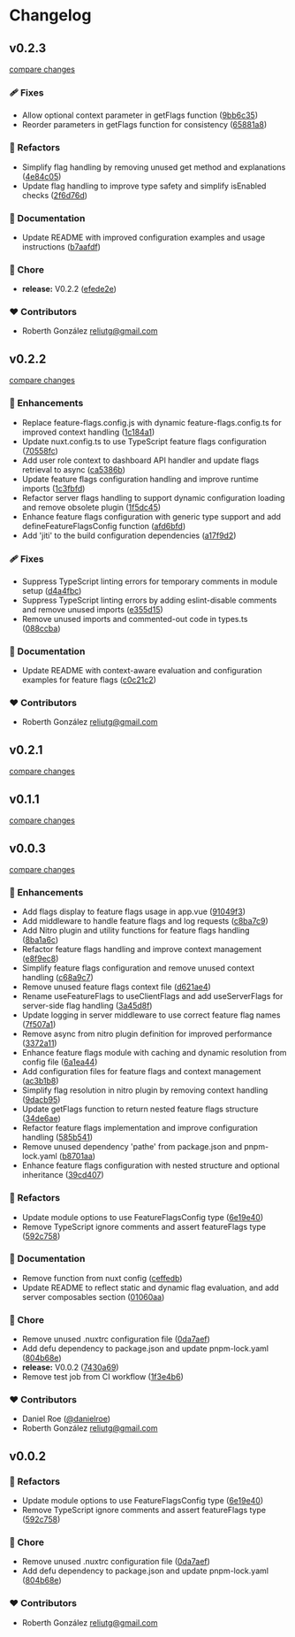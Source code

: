 # Changelog


## v0.2.3

[compare changes](https://github.com/rxb3rth/nuxt-feature-flags/compare/v0.2.2...v0.2.3)

### 🩹 Fixes

- Allow optional context parameter in getFlags function ([9bb6c35](https://github.com/rxb3rth/nuxt-feature-flags/commit/9bb6c35))
- Reorder parameters in getFlags function for consistency ([65881a8](https://github.com/rxb3rth/nuxt-feature-flags/commit/65881a8))

### 💅 Refactors

- Simplify flag handling by removing unused get method and explanations ([4e84c05](https://github.com/rxb3rth/nuxt-feature-flags/commit/4e84c05))
- Update flag handling to improve type safety and simplify isEnabled checks ([2f6d76d](https://github.com/rxb3rth/nuxt-feature-flags/commit/2f6d76d))

### 📖 Documentation

- Update README with improved configuration examples and usage instructions ([b7aafdf](https://github.com/rxb3rth/nuxt-feature-flags/commit/b7aafdf))

### 🏡 Chore

- **release:** V0.2.2 ([efede2e](https://github.com/rxb3rth/nuxt-feature-flags/commit/efede2e))

### ❤️ Contributors

- Roberth González <reliutg@gmail.com>

## v0.2.2

[compare changes](https://github.com/rxb3rth/nuxt-feature-flags/compare/v0.2.1...v0.2.2)

### 🚀 Enhancements

- Replace feature-flags.config.js with dynamic feature-flags.config.ts for improved context handling ([1c184a1](https://github.com/rxb3rth/nuxt-feature-flags/commit/1c184a1))
- Update nuxt.config.ts to use TypeScript feature flags configuration ([70558fc](https://github.com/rxb3rth/nuxt-feature-flags/commit/70558fc))
- Add user role context to dashboard API handler and update flags retrieval to async ([ca5386b](https://github.com/rxb3rth/nuxt-feature-flags/commit/ca5386b))
- Update feature flags configuration handling and improve runtime imports ([1c3fbfd](https://github.com/rxb3rth/nuxt-feature-flags/commit/1c3fbfd))
- Refactor server flags handling to support dynamic configuration loading and remove obsolete plugin ([1f5dc45](https://github.com/rxb3rth/nuxt-feature-flags/commit/1f5dc45))
- Enhance feature flags configuration with generic type support and add defineFeatureFlagsConfig function ([afd6bfd](https://github.com/rxb3rth/nuxt-feature-flags/commit/afd6bfd))
- Add 'jiti' to the build configuration dependencies ([a17f9d2](https://github.com/rxb3rth/nuxt-feature-flags/commit/a17f9d2))

### 🩹 Fixes

- Suppress TypeScript linting errors for temporary comments in module setup ([d4a4fbc](https://github.com/rxb3rth/nuxt-feature-flags/commit/d4a4fbc))
- Suppress TypeScript linting errors by adding eslint-disable comments and remove unused imports ([e355d15](https://github.com/rxb3rth/nuxt-feature-flags/commit/e355d15))
- Remove unused imports and commented-out code in types.ts ([088ccba](https://github.com/rxb3rth/nuxt-feature-flags/commit/088ccba))

### 📖 Documentation

- Update README with context-aware evaluation and configuration examples for feature flags ([c0c21c2](https://github.com/rxb3rth/nuxt-feature-flags/commit/c0c21c2))

### ❤️ Contributors

- Roberth González <reliutg@gmail.com>

## v0.2.1

[compare changes](https://github.com/rxb3rth/nuxt-feature-flags/compare/v0.2.0...v0.2.1)

## v0.1.1

[compare changes](https://github.com/rxb3rth/nuxt-feature-flags/compare/v0.1.0...v0.1.1)

## v0.0.3

[compare changes](https://github.com/rxb3rth/nuxt-feature-flags/compare/v0.0.2...v0.0.3)

### 🚀 Enhancements

- Add flags display to feature flags usage in app.vue ([91049f3](https://github.com/rxb3rth/nuxt-feature-flags/commit/91049f3))
- Add middleware to handle feature flags and log requests ([c8ba7c9](https://github.com/rxb3rth/nuxt-feature-flags/commit/c8ba7c9))
- Add Nitro plugin and utility functions for feature flags handling ([8ba1a6c](https://github.com/rxb3rth/nuxt-feature-flags/commit/8ba1a6c))
- Refactor feature flags handling and improve context management ([e8f9ec8](https://github.com/rxb3rth/nuxt-feature-flags/commit/e8f9ec8))
- Simplify feature flags configuration and remove unused context handling ([c68a9c7](https://github.com/rxb3rth/nuxt-feature-flags/commit/c68a9c7))
- Remove unused feature flags context file ([d621ae4](https://github.com/rxb3rth/nuxt-feature-flags/commit/d621ae4))
- Rename useFeatureFlags to useClientFlags and add useServerFlags for server-side flag handling ([3a45d8f](https://github.com/rxb3rth/nuxt-feature-flags/commit/3a45d8f))
- Update logging in server middleware to use correct feature flag names ([7f507a1](https://github.com/rxb3rth/nuxt-feature-flags/commit/7f507a1))
- Remove async from nitro plugin definition for improved performance ([3372a11](https://github.com/rxb3rth/nuxt-feature-flags/commit/3372a11))
- Enhance feature flags module with caching and dynamic resolution from config file ([6a1ea44](https://github.com/rxb3rth/nuxt-feature-flags/commit/6a1ea44))
- Add configuration files for feature flags and context management ([ac3b1b8](https://github.com/rxb3rth/nuxt-feature-flags/commit/ac3b1b8))
- Simplify flag resolution in nitro plugin by removing context handling ([9dacb95](https://github.com/rxb3rth/nuxt-feature-flags/commit/9dacb95))
- Update getFlags function to return nested feature flags structure ([34de6ae](https://github.com/rxb3rth/nuxt-feature-flags/commit/34de6ae))
- Refactor feature flags implementation and improve configuration handling ([585b541](https://github.com/rxb3rth/nuxt-feature-flags/commit/585b541))
- Remove unused dependency 'pathe' from package.json and pnpm-lock.yaml ([b8701aa](https://github.com/rxb3rth/nuxt-feature-flags/commit/b8701aa))
- Enhance feature flags configuration with nested structure and optional inheritance ([39cd407](https://github.com/rxb3rth/nuxt-feature-flags/commit/39cd407))

### 💅 Refactors

- Update module options to use FeatureFlagsConfig type ([6e19e40](https://github.com/rxb3rth/nuxt-feature-flags/commit/6e19e40))
- Remove TypeScript ignore comments and assert featureFlags type ([592c758](https://github.com/rxb3rth/nuxt-feature-flags/commit/592c758))

### 📖 Documentation

- Remove function from nuxt config ([ceffedb](https://github.com/rxb3rth/nuxt-feature-flags/commit/ceffedb))
- Update README to reflect static and dynamic flag evaluation, and add server composables section ([01060aa](https://github.com/rxb3rth/nuxt-feature-flags/commit/01060aa))

### 🏡 Chore

- Remove unused .nuxtrc configuration file ([0da7aef](https://github.com/rxb3rth/nuxt-feature-flags/commit/0da7aef))
- Add defu dependency to package.json and update pnpm-lock.yaml ([804b68e](https://github.com/rxb3rth/nuxt-feature-flags/commit/804b68e))
- **release:** V0.0.2 ([7430a69](https://github.com/rxb3rth/nuxt-feature-flags/commit/7430a69))
- Remove test job from CI workflow ([1f3e4b6](https://github.com/rxb3rth/nuxt-feature-flags/commit/1f3e4b6))

### ❤️ Contributors

- Daniel Roe ([@danielroe](http://github.com/danielroe))
- Roberth González <reliutg@gmail.com>

## v0.0.2


### 💅 Refactors

- Update module options to use FeatureFlagsConfig type ([6e19e40](https://github.com/rxb3rth/nuxt-feature-flags/commit/6e19e40))
- Remove TypeScript ignore comments and assert featureFlags type ([592c758](https://github.com/rxb3rth/nuxt-feature-flags/commit/592c758))

### 🏡 Chore

- Remove unused .nuxtrc configuration file ([0da7aef](https://github.com/rxb3rth/nuxt-feature-flags/commit/0da7aef))
- Add defu dependency to package.json and update pnpm-lock.yaml ([804b68e](https://github.com/rxb3rth/nuxt-feature-flags/commit/804b68e))

### ❤️ Contributors

- Roberth González <reliutg@gmail.com>

